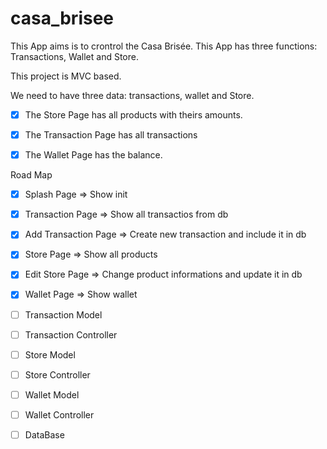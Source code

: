 # casa_brisee

This App aims is to crontrol the Casa Brisée. This App has three functions: Transactions, Wallet and Store.

This project is MVC based.

We need to have three data: transactions, wallet and Store.

* [x] The Store Page has all products with theirs amounts.
* [x] The Transaction Page has all transactions
* [x] The Wallet Page has the balance.


Road Map

- [x] Splash Page   => Show init
- [x] Transaction Page => Show all transactios from db
- [x] Add Transaction Page => Create new transaction and include it in db
- [x] Store Page => Show all products
- [x] Edit Store Page => Change product informations and update it in db
- [x] Wallet Page => Show wallet


- [ ] Transaction Model
- [ ] Transaction Controller
- [ ] Store Model
- [ ] Store Controller
- [ ] Wallet Model
- [ ] Wallet Controller
- [ ] DataBase
